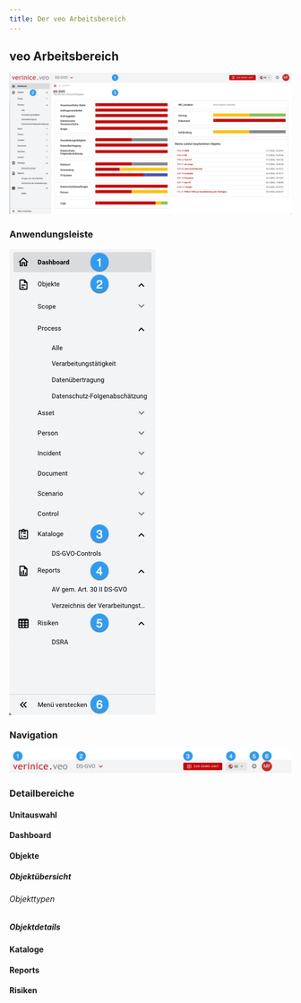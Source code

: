 ```yaml
---
title: Der veo Arbeitsbereich
---
```


## veo Arbeitsbereich

![veo Arbeitsbereich](media/veo_1.1_Arbeitsbereich.jpg)

### Anwendungsleiste

![Anwendungsleiste](media/veo_1.1_Navigation.jpg)

### Navigation

![Navigation](media/veo_1.1_Anwendungsleiste.jpg)

### Detailbereiche

#### Unitauswahl

#### Dashboard

#### Objekte

##### Objektübersicht

###### Objekttypen

##### Objektdetails

#### Kataloge

#### Reports

#### Risiken


